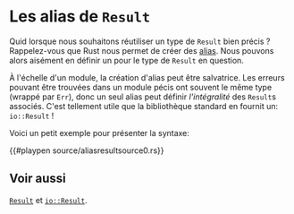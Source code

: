 # Les alias de `Result`

Quid lorsque nous souhaitons réutiliser un type de `Result` bien précis ? Rappelez-vous que Rust nous permet de créer des [alias][alias]. Nous pouvons alors aisément en définir un pour le type de `Result` en question.

À l'échelle d'un module, la création d'alias peut être salvatrice. Les erreurs pouvant être trouvées dans un module pécis ont souvent le même type (wrappé par `Err`), donc un seul alias peut définir *l'intégralité* des `Result`s associés. C'est tellement utile que la bibliothèque standard en fournit un: `io::Result` !

Voici un petit exemple pour présenter la syntaxe:

{{#playpen source/aliasresultsource0.rs}}

## Voir aussi

[`Result`][result] et [`io::Result`][io_result].

[alias]: ../chapitre5/alias.html
[result]: https://doc.rust-lang.org/std/result/enum.Result.html
[io_result]: https://doc.rust-lang.org/std/io/type.Result.html
